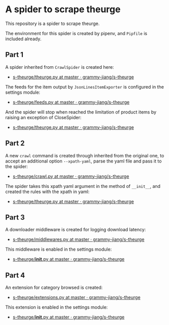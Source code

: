 # A spider to scrape theurge

This repository is a spider to scrape theurge.

The environment for this spider is created by pipenv, and `Pipfile` is included
already.

## Part 1

A spider inherited from `CrawlSpider` is created here:

* [s-theurge/theurge.py at master · grammy-jiang/s-theurge](https://github.com/grammy-jiang/s-theurge/blob/master/s_theurge/spiders/theurge.py#L16)

The feeds for the item output by `JsonLinesItemExporter` is configured in the
settings module:

* [s-theurge/feeds.py at master · grammy-jiang/s-theurge](https://github.com/grammy-jiang/s-theurge/blob/master/s_theurge/settings/feeds.py)

And the spider will stop when reached the limitation of product items by raising
an exception of CloseSpider:

* [s-theurge/theurge.py at master · grammy-jiang/s-theurge](https://github.com/grammy-jiang/s-theurge/blob/master/s_theurge/spiders/theurge.py#L70)


## Part 2

A new `crawl` command is created through inherited from the original one, to
accept an additional option `--xpath-yaml`, parse the yaml file and pass it to
the spider:

* [s-theurge/crawl.py at master · grammy-jiang/s-theurge](https://github.com/grammy-jiang/s-theurge/blob/master/s_theurge/commands/crawl.py)

The spider takes this xpath yaml argument in the method of `__init__`, and
created the rules with the xpath in yaml:

* [s-theurge/theurge.py at master · grammy-jiang/s-theurge](https://github.com/grammy-jiang/s-theurge/blob/master/s_theurge/spiders/theurge.py#L33`)

## Part 3

A downloader middleware is created for logging download latency:

* [s-theurge/middlewares.py at master · grammy-jiang/s-theurge](https://github.com/grammy-jiang/s-theurge/blob/master/s_theurge/middlewares.py#L93)

This middleware is enabled in the settings module:

* [s-theurge/__init__.py at master · grammy-jiang/s-theurge](https://github.com/grammy-jiang/s-theurge/blob/master/s_theurge/settings/__init__.py#L37)

## Part 4

An extension for category browsed is created:

* [s-theurge/extensions.py at master · grammy-jiang/s-theurge](https://github.com/grammy-jiang/s-theurge/blob/master/s_theurge/extensions.py#L19)

This extension is enabled in the settings module:

* [s-theurge/__init__.py at master · grammy-jiang/s-theurge](https://github.com/grammy-jiang/s-theurge/blob/master/s_theurge/settings/__init__.py#L43)
